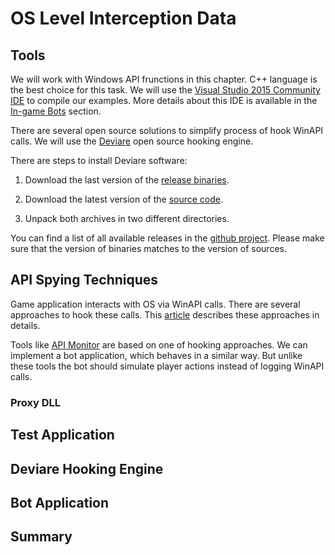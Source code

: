 # OS Level Interception Data

## Tools

We will work with Windows API frunctions in this chapter. C++ language is the best choice for this task. We will use the [Visual Studio 2015 Community IDE](https://www.visualstudio.com/en-us/products/visual-studio-express-vs.aspx#) to compile our examples. More details about this IDE is available in the [In-game Bots](../InGameBots/tools.md) section.

There are several open source solutions to simplify process of hook WinAPI calls. We will use the [Deviare](http://www.nektra.com/products/deviare-api-hook-windows/) open source hooking engine.

There are steps to install Deviare software:

1. Download the last version of the [release binaries](https://github.com/nektra/Deviare2/releases/download/v2.8.0/Deviare.2.8.0.zip).

2. Download the latest version of the [source code](https://github.com/nektra/Deviare2/archive/v2.8.0.zip).

3. Unpack both archives in two different directories.

You can find a list of all available releases in the [github project](https://github.com/nektra/Deviare2/releases). Please make sure that the version of binaries matches to the version of sources.

## API Spying Techniques

Game application interacts with OS via WinAPI calls. There are several approaches to hook these calls. This [article](http://www.internals.com/articles/apispy/apispy.htm) describes these approaches in details.

Tools like [API Monitor](../ClickerBots/tools.md) are based on one of hooking approaches. We can implement a bot application, which behaves in a similar way. But unlike these tools the bot should simulate player actions instead of logging WinAPI calls.

### Proxy DLL

## Test Application

## Deviare Hooking Engine

## Bot Application

## Summary